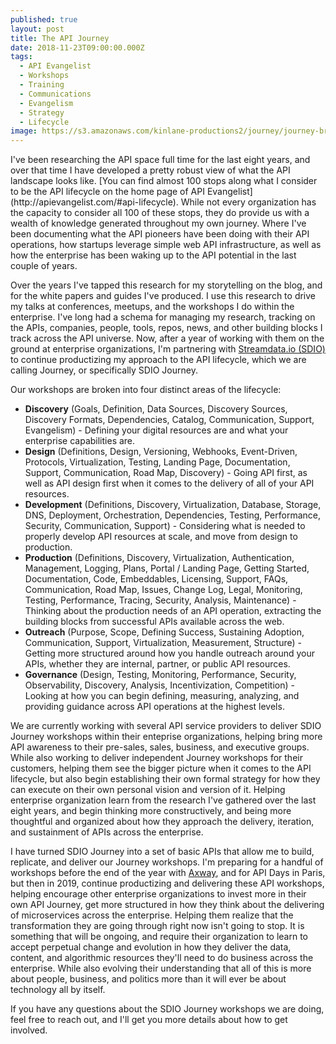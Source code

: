 ```yaml
---
published: true
layout: post
title: The API Journey
date: 2018-11-23T09:00:00.000Z
tags:
  - API Evangelist
  - Workshops
  - Training
  - Communications
  - Evangelism
  - Strategy
  - Lifecycle
image: https://s3.amazonaws.com/kinlane-productions2/journey/journey-bridge.jpg
---
```

<p></p>I've been researching the API space full time for the last eight years, and over that time I have developed a pretty robust view of what the API landscape looks like. [You can find almost 100 stops along what I consider to be the API lifecycle on the home page of API Evangelist](http://apievangelist.com/#api-lifecycle). While not every organization has the capacity to consider all 100 of these stops, they do provide us with a wealth of knowledge generated throughout my own journey. Where I've been documenting what the API pioneers have been doing with their API operations, how startups leverage simple web API infrastructure, as well as how the enterprise has been waking up to the API potential in the last couple of years.

Over the years I've tapped this research for my storytelling on the blog, and for the white papers and guides I've produced. I use this research to drive my talks at conferences, meetups, and the workshops I do within the enterprise. I've long had a schema for managing my research, tracking on the APIs, companies, people, tools, repos, news, and other building blocks I track across the API universe. Now, after a year of working with them on the ground at enterprise organizations, I'm partnering with [Streamdata.io (SDIO)](http://streamdata.io) to continue productizing my approach to the API lifecycle, which we are calling Journey, or specifically SDIO Journey.

Our workshops are broken into four distinct areas of the lifecycle:

- **Discovery** (Goals, Definition, Data Sources, Discovery Sources, Discovery Formats, Dependencies, Catalog, Communication, Support, Evangelism) - Defining your digital resources are and what your enterprise capabilities are.
- **Design** (Definitions, Design, Versioning, Webhooks, Event-Driven, Protocols, Virtualization, Testing, Landing Page, Documentation, Support, Communication, Road Map, Discovery) - Going API first, as well as API design first when it comes to the delivery of all of your API resources.
- **Development** (Definitions, Discovery, Virtualization, Database, Storage, DNS, Deployment, Orchestration, Dependencies, Testing, Performance, Security, Communication, Support) - Considering what is needed to properly develop API resources at scale, and move from design to production.
- **Production** (Definitions, Discovery, Virtualization, Authentication, Management, Logging, Plans, Portal / Landing Page, Getting Started, Documentation, Code, Embeddables, Licensing, Support, FAQs, Communication, Road Map, Issues, Change Log, Legal, Monitoring, Testing, Performance, Tracing, Security, Analysis, Maintenance) - Thinking about the production needs of an API operation, extracting the building blocks from successful APIs available across the web.
- **Outreach** (Purpose, Scope, Defining Success, Sustaining Adoption, Communication, Support, Virtualization, Measurement, Structure) - Getting more structured around how you handle outreach around your APIs, whether they are internal, partner, or public API resources.
- **Governance** (Design, Testing, Monitoring, Performance, Security, Observability, Discovery, Analysis, Incentivization, Competition) - Looking at how you can begin defining, measuring, analyzing, and providing guidance across API operations at the highest levels.

We are currently working with several API service providers to deliver SDIO Journey workshops within their enteprise organizations, helping bring more API awareness to their pre-sales, sales, business, and executive groups. While also working to deliver independent Journey workshops for their customers, helping them see the bigger picture when it comes to the API lifecycle, but also begin establishing their own formal strategy for how they can execute on their own personal vision and version of it. Helping enterprise organization learn from the research I've gathered over the last eight years, and begin thinking more constructively, and being more thoughtful and organized about how they approach the delivery, iteration, and sustainment of APIs across the enterprise.

I have turned SDIO Journey into a set of basic APIs that allow me to build, replicate, and deliver our Journey workshops. I'm preparing for a handful of workshops before the end of the year with <a href="http://axway.com">Axway</a>, and for API Days in Paris, but then in 2019, continue productizing and delivering these API workshops, helping encourage other enterprise organizations to invest more in their own API Journey, get more structured in how they think about the delivering of microservices across the enterprise. Helping them realize that the transformation they are going through right now isn't going to stop. It is something that will be ongoing, and require their organization to learn to accept perpetual change and evolution in how they deliver the data, content, and algorithmic resources they'll need to do business across the enterprise. While also evolving their understanding that all of this is more about people, business, and politics more than it will ever be about technology all by itself.

If you have any questions about the SDIO Journey workshops we are doing, feel free to reach out, and I'll get you more details about how to get involved.
